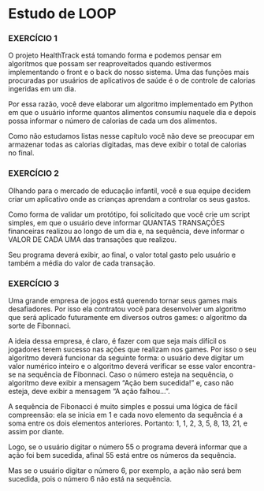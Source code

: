# Estudo de LOOP

### EXERCÍCIO 1

O projeto HealthTrack está tomando forma e podemos pensar em algoritmos que possam ser reaproveitados quando estivermos
implementando o front e o back do nosso sistema. Uma das funções mais procuradas por usuários de aplicativos de saúde é
o de controle de calorias ingeridas em um dia.

Por essa razão, você deve elaborar um algoritmo implementado em Python em que o usuário informe quantos alimentos
consumiu naquele dia e depois possa informar o número de calorias de cada um dos alimentos.

Como não estudamos listas nesse capítulo você não deve se preocupar em armazenar todas as calorias digitadas, mas deve
exibir o total de calorias no final.

### EXERCÍCIO 2

Olhando para o mercado de educação infantil, você e sua equipe decidem criar um aplicativo onde as crianças aprendam a
controlar os seus gastos.

Como forma de validar um protótipo, foi solicitado que você crie um script simples, em que o usuário deve informar
QUANTAS TRANSAÇÕES financeiras realizou ao longo de um dia e, na sequência, deve informar o VALOR DE CADA UMA das
transações que realizou.

Seu programa deverá exibir, ao final, o valor total gasto pelo usuário e também a média do valor de cada transação.

### EXERCÍCIO 3

Uma grande empresa de jogos está querendo tornar seus games mais desafiadores. Por isso ela contratou você para
desenvolver um algoritmo que será aplicado futuramente em diversos outros games: o algoritmo da sorte de Fibonnaci.

A ideia dessa empresa, é claro, é fazer com que seja mais difícil os jogadores terem sucesso nas ações que realizam nos
games. Por isso o seu algoritmo deverá funcionar da seguinte forma: o usuário deve digitar um valor numérico inteiro e o
algoritmo deverá verificar se esse valor encontra-se na sequência de Fibonnaci. Caso o número esteja na sequência, o
algoritmo deve exibir a mensagem “Ação bem sucedida!” e, caso não esteja, deve exibir a mensagem “A ação falhou...”.

A sequência de Fibonacci é muito simples e possui uma lógica de fácil compreensão: ela se inicia em 1 e cada novo
elemento da sequência é a soma entre os dois elementos anteriores. Portanto: 1, 1, 2, 3, 5, 8, 13, 21, e assim por
diante.

Logo, se o usuário digitar o número 55 o programa deverá informar que a ação foi bem sucedida, afinal 55 está entre os
números da sequência.

Mas se o usuário digitar o número 6, por exemplo, a ação não será bem sucedida, pois o número 6 não está na sequência.
